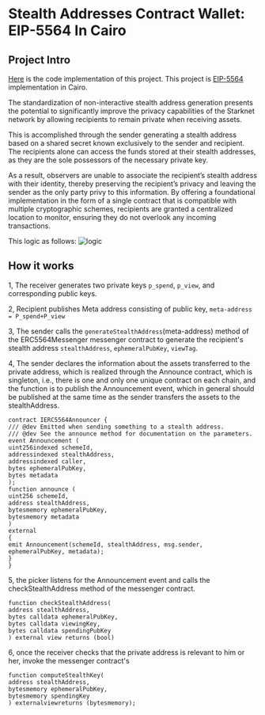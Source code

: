 # Stealth Addresses Contract Wallet: EIP-5564 In Cairo
## Project Intro 
[Here](https://github.com/yuguogang/CAIROEIP5564) is the code implementation of this project. This project is [EIP-5564](https://eips.ethereum.org/EIPS/eip-5564) implementation in Cairo.

The standardization of non-interactive stealth address generation presents the potential to significantly improve the privacy capabilities of the Starknet network by allowing recipients to remain private when receiving assets. <br>

This is accomplished through the sender generating a stealth address based on a shared secret known exclusively to the sender and recipient. The recipients alone can access the funds stored at their stealth addresses, as they are the sole possessors of the necessary private key. 

As a result, observers are unable to associate the recipient’s stealth address with their identity, thereby preserving the recipient’s privacy and leaving the sender as the only party privy to this information. By offering a foundational implementation in the form of a single contract that is compatible with multiple cryptographic schemes, recipients are granted a centralized location to monitor, ensuring they do not overlook any incoming transactions.

This logic as follows:
![logic](https://i0.imgs.ovh/2024/01/22/sJTjv.png)

## How it works
1, The receiver generates two private keys `p_spend`, `p_view`, and corresponding public keys.

2, Recipient publishes Meta address consisting of public key, `meta-address = P_spend+P_view`

3, The sender calls the `generateStealthAddress`(meta-address) method of the ERC5564Messenger messenger contract to generate the recipient's stealth address `stealthAddress`, `ephemeralPubKey`, `viewTag`.

4, The sender declares the information about the assets transferred to the private address, which is realized through the Announce contract, which is singleton, i.e., there is one and only one unique contract on each chain, and the function is to publish the Announcement event, which in general should be published at the same time as the sender transfers the assets to the stealthAddress.

```
contract IERC5564Announcer {  
/// @dev Emitted when sending something to a stealth address.  
/// @dev See the announce method for documentation on the parameters.  
event Announcement (  
uint256indexed schemeId,  
addressindexed stealthAddress,  
addressindexed caller,  
bytes ephemeralPubKey,  
bytes metadata  
);  
function announce (  
uint256 schemeId,  
address stealthAddress,  
bytesmemory ephemeralPubKey,  
bytesmemory metadata  
)   
external  
{  
emit Announcement(schemeId, stealthAddress, msg.sender, ephemeralPubKey, metadata);
}  
}  
```

5, the picker listens for the Announcement event and calls the checkStealthAddress method of the messenger contract.  
```
function checkStealthAddress(
address stealthAddress,
bytes calldata ephemeralPubKey,
bytes calldata viewingKey,
bytes calldata spendingPubKey
) external view returns (bool)
```
  
6, once the receiver checks that the private address is relevant to him or her, invoke the messenger contract's
```
function computeStealthKey(
address stealthAddress,
bytesmemory ephemeralPubKey,
bytesmemory spendingKey
) externalviewreturns (bytesmemory);
```